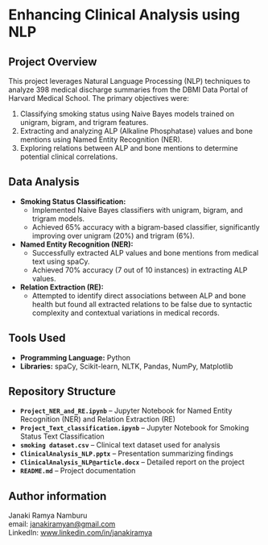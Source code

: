 # Enhancing Clinical Analysis using NLP

## Project Overview  
This project leverages Natural Language Processing (NLP) techniques to analyze 398 medical discharge summaries from the DBMI Data Portal of Harvard Medical School. 
The primary objectives were:  
1. Classifying smoking status using Naive Bayes models trained on unigram, bigram, and trigram features.  
2. Extracting and analyzing ALP (Alkaline Phosphatase) values and bone mentions using Named Entity Recognition (NER).  
3. Exploring relations between ALP and bone mentions to determine potential clinical correlations.  

## Data Analysis 
- **Smoking Status Classification:**  
  - Implemented Naive Bayes classifiers with unigram, bigram, and trigram models.  
  - Achieved 65% accuracy with a bigram-based classifier, significantly improving over unigram (20%) and trigram (6%).  
- **Named Entity Recognition (NER):**  
  - Successfully extracted ALP values and bone mentions from medical text using spaCy.  
  - Achieved 70% accuracy (7 out of 10 instances) in extracting ALP values. 
- **Relation Extraction (RE):**  
  - Attempted to identify direct associations between ALP and bone health but found all extracted relations to be false due to syntactic complexity and contextual variations in medical records.   
 
## Tools Used  
- **Programming Language:** Python  
- **Libraries:** spaCy, Scikit-learn, NLTK, Pandas, NumPy, Matplotlib

## Repository Structure  
- **`Project_NER_and_RE.ipynb`** – Jupyter Notebook for Named Entity Recognition (NER) and Relation Extraction (RE)  
- **`Project_Text_classification.ipynb`** – Jupyter Notebook for Smoking Status Text Classification  
- **`smoking dataset.csv`** – Clinical text dataset used for analysis  
- **`ClinicalAnalysis_NLP.pptx`** – Presentation summarizing findings  
- **`ClinicalAnalysis_NLP@article.docx`** – Detailed report on the project  
- **`README.md`** – Project documentation

## Author information
Janaki Ramya Namburu\
email: janakiramyan@gmail.com\
LinkedIn: www.linkedin.com/in/janakiramya

